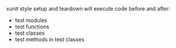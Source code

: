 xunit style setup and teardown will
execute code before and after:
- test modules
- test functions
- test classes
- test methods in test classes